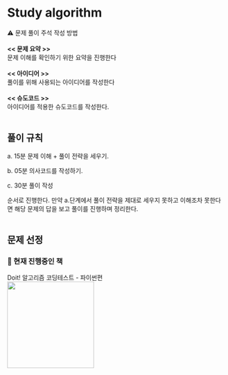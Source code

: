 # Study algorithm
⚠️ 문제 풀이 주석 작성 방법
<br/><br/>
**<< 문제 요약 >>**
<br/>
문제 이해를 확인하기 위한 요약을 진행한다
<br/><br/>
**<< 아이디어 >>**
<br/>
풀이를 위해 사용되는 아이디어를 작성한다
<br/><br/>
**<< 슈도코드 >>**
<br/>
아이디어를 적용한 슈도코드를 작성한다.
<br/><br/>

## 풀이 규칙
a. 15분 문제 이해 + 풀이 전략을 세우기.

b. 05분 의사코드를 작성하기.

c. 30분 풀이 작성

순서로 진행한다. 만약 a.단계에서 풀이 전략을 제대로 세우지 못하고 이해조차 못한다면 해당 문제의 답을 보고 풀이를 진행하며 정리한다.
<br/><br/>

## 문제 선정
### 📖 현재 진행중인 책
Doit! 알고리즘 코딩테스트 - 파이썬편
<br/>
<img src="https://github.com/smaivnn/algorithm/assets/85821828/4f44a300-e912-484a-b093-5580760a1e2e" width="200px"/>
